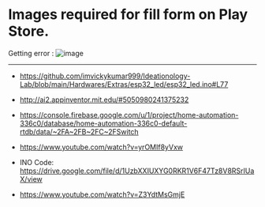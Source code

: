 # Images required for fill form on Play Store.

Getting error :
![image](https://user-images.githubusercontent.com/50515418/202521001-847bafbe-3289-46fa-a7f0-f70d604308e9.png)

-------------------------------------

- https://github.com/imvickykumar999/Ideationology-Lab/blob/main/Hardwares/Extras/esp32_led/esp32_led.ino#L77
- http://ai2.appinventor.mit.edu/#5050980241375232

- https://console.firebase.google.com/u/1/project/home-automation-336c0/database/home-automation-336c0-default-rtdb/data/~2FA~2FB~2FC~2FSwitch
- https://www.youtube.com/watch?v=yrOMIf8yVxw

- INO Code: https://drive.google.com/file/d/1UzbXXIUXYG0RKR1V6F47Tz8V8RSrIUaX/view
- https://www.youtube.com/watch?v=Z3YdtMsGmjE

